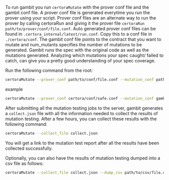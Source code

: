 To run gambit you run ```certoraMutate``` with the prover conf file and the gambit conf file. A prover conf file is generated everytime you run the prover using your script. Prover conf files are an alternate way to run the prover by calling certoraRun and giving it the prover file ```certoraRun path/to/prover/conf/file.conf```. Auto generated prover conf files can be found in ```.certora_internal/latest/run.conf```. Copy this to a conf file in ```./certora/conf```. The gambit conf file points to the contract that you want to mutate and num_mutants specifies the number of mutations to be generated. Gambit runs the spec with the original code as well as the mutations generated. Analyzing which mutations your spec caught/ failed to catch, can give you a pretty good understanding of your spec coverage.

Run the following command from the root:

```bash
certoraMutate --prover_conf path/to/conf/file.conf --mutation_conf path/to/gambit/file.conf
```

example
```bash
certoraMutate --prover_conf certora/conf/safe.conf --mutation_conf gambit.conf
```

After submitting all the mutation testing jobs to the server, gambit generates a ``collect.json`` file with all the information needed to collect the results of mutation testing. After a few hours, you can collect these results with the following command:

```bash
certoraMutate --collect_file collect.json
```
You will get a link to the mutation test report after all the results have been collected successfully.

Optionally, you can also have the results of mutation testing dumped into a csv file as follows:
```bash
certoraMutate --collect_file collect.json --dump_csv path/to/csv/file.csv
```